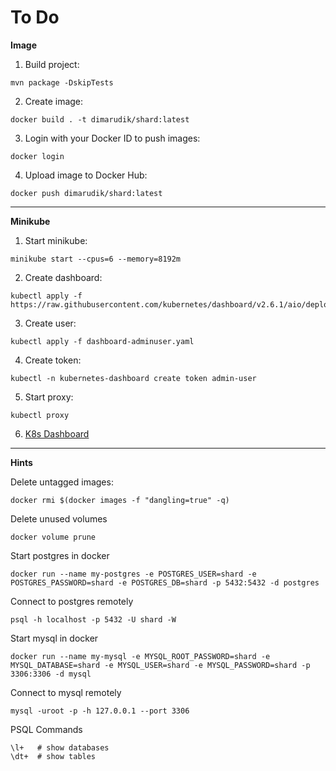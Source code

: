 # To Do

**Image**

1. Build project:

```
mvn package -DskipTests
```

2. Create image:

```
docker build . -t dimarudik/shard:latest
```

3. Login with your Docker ID to push images:

```
docker login
```

4. Upload image to Docker Hub:

```
docker push dimarudik/shard:latest
```

---

**Minikube**

1. Start minikube:

```
minikube start --cpus=6 --memory=8192m
```

2. Create dashboard:

```
kubectl apply -f https://raw.githubusercontent.com/kubernetes/dashboard/v2.6.1/aio/deploy/recommended.yaml
```

3. Create user:

```
kubectl apply -f dashboard-adminuser.yaml
```

4. Create token:

```
kubectl -n kubernetes-dashboard create token admin-user
```

5. Start proxy:

```
kubectl proxy
```

6. [K8s Dashboard](http://localhost:8001/api/v1/namespaces/kubernetes-dashboard/services/https:kubernetes-dashboard:/proxy/)

---

**Hints**

Delete untagged images:

```
docker rmi $(docker images -f "dangling=true" -q)
```

Delete unused volumes

```
docker volume prune
```

Start postgres in docker

```
docker run --name my-postgres -e POSTGRES_USER=shard -e POSTGRES_PASSWORD=shard -e POSTGRES_DB=shard -p 5432:5432 -d postgres
```

Connect to postgres remotely

```
psql -h localhost -p 5432 -U shard -W
```

Start mysql in docker

```
docker run --name my-mysql -e MYSQL_ROOT_PASSWORD=shard -e MYSQL_DATABASE=shard -e MYSQL_USER=shard -e MYSQL_PASSWORD=shard -p 3306:3306 -d mysql
```

Connect to mysql remotely

```
mysql -uroot -p -h 127.0.0.1 --port 3306
```

PSQL Commands

```
\l+   # show databases
\dt+  # show tables
```